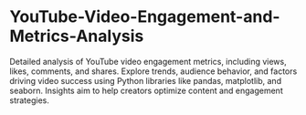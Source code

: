 # YouTube-Video-Engagement-and-Metrics-Analysis
Detailed analysis of YouTube video engagement metrics, including views, likes, comments, and shares. Explore trends, audience behavior, and factors driving video success using Python libraries like pandas, matplotlib, and seaborn. Insights aim to help creators optimize content and engagement strategies.
